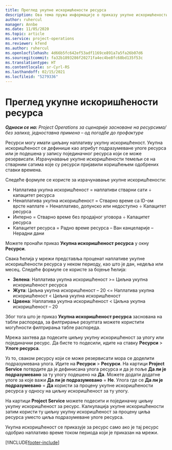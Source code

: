 ```yaml
---
title: Преглед укупне искоришћености ресурса
description: Ова тема пружа информације о приказу укупне искоришћености ресурса у услузи Project Operations.
author: ruhercul
manager: Annbe
ms.date: 11/05/2020
ms.topic: article
ms.service: project-operations
ms.reviewer: kfend
ms.author: ruhercul
ms.openlocfilehash: 4d66b5fc642ef53adf1169ce891a7a5fa26b07d6
ms.sourcegitcommit: fa32b1893286f20271fa4ec4be8fc68bd135f53c
ms.translationtype: HT
ms.contentlocale: sr-Cyrl-RS
ms.lasthandoff: 02/15/2021
ms.locfileid: "5279336"
---
```

# <a name="resource-utilization-overview"></a>Преглед укупне искоришћености ресурса

_**Односи се на:** Project Operations за сценарије засноване на ресурсима/без залиха, једноставна примена – од погодбе до профактуре_

Ресурси могу имати циљану наплативу укупну искоришћеност. Укупна искоришћеност се дефинише као атрибут подразумеване улоге ресурса или је подешена у запису појединачног ресурса који се може резервисати. Израчунавање укупне искоришћености темељи се на стварним сатима које су ресурси пријавили коришћењем одобрених ставки времена.

Следеће формуле се користе за израчунавање укупне искоришћености:

  - Наплатива укупна искоришћеност = наплативи стварни сати ÷ капацитет ресурса
  - Ненаплатива укупна искоришћеност = Стварно време са ID-ом врсте наплате = Ненаплативо, допунско или недоступно ÷ Капацитет ресурса
  - Интерно = Стварно време без продајног уговора ÷ Капацитет ресурса
  - Капацитет ресурса = Радно време ресурса – Ван канцеларије – Нерадни дани

Можете пронаћи приказ **Укупна искоришћеност ресурса** у окну **Ресурси**.

Свака ћелија у мрежи представља проценат наплативе укупне искоришћености ресурса у неком периоду, као што је дан, недеља или месец. Следеће формуле се користе за бојење ћелија:

  - **Зелена**: Наплатива укупна искоришћеност >= Циљна укупна искоришћеност ресурса
  - **Жута**: Циљна укупна искоришћеност – 20 <= Наплатива укупна искоришћеност < Циљна укупна искоришћеност
  - **Црвена**: Наплатива укупна искоришћеност < Циљна укупна искоришћеност – 20

Због тога што је приказ **Укупна искоришћеност ресурса** заснована на табли распореда, за филтрирање резултата можете користити могућности филтрирања табле распореда.

Мрежа захтева да подесите циљну укупну искоришћеност за улогу или појединачни ресурс. Да бисте то подесили, идите на ставку **Ресурси** > **Улоге ресурса**.

Уз то, сваком ресурсу који се може резервисати мора се доделити подразумевана улога. Идите на **Ресурси** > **Ресурси**. На картици **Project Service** потврдите да је дефинисана улога ресурса и да је поље **Да ли је подразумевано** за ту улогу подешено на **Да**. Можете додати додатне улоге за које важи **Да ли је подразумевано** = **Не**. Улога где се **Да ли је подразумевано** = **Да** користи за процену укупне искоришћености ресурса у односу на циљну искоришћеност за ту улогу.

На картици **Project Service** можете подесити и појединачну циљну укупну искоришћеност за ресурс. Калкулација укупне искоришћености затим користи ту циљну укупну искоришћеност за процену циља ресурса уместо циља подразумеване улоге ресурса.

Укупна искоришћеност се приказује за ресурс само ако је тај ресурс одобрио наплативо време током периода који је приказан на мрежи.


[!INCLUDE[footer-include](../includes/footer-banner.md)]